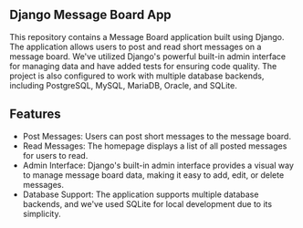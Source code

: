 ## Django Message Board App

<p>This repository contains a Message Board application built using Django. The application allows
  users to post and read short messages on a message board. We've utilized Django's powerful built-in admin
  interface for managing data and have added tests for ensuring code quality. The project is also configured 
  to work with multiple database backends, including PostgreSQL, MySQL, MariaDB, Oracle, and SQLite.</p>

## Features
<ul>
<li>Post Messages: Users can post short messages to the message board.</li>

<li>Read Messages: The homepage displays a list of all posted messages for users to read.</li>

<li>Admin Interface: Django's built-in admin interface provides a visual way to manage message board data, making it easy to add, edit, or delete messages.</li>

<li>Database Support: The application supports multiple database backends, and we've used SQLite for local development due to its simplicity.</li>
</ul>
